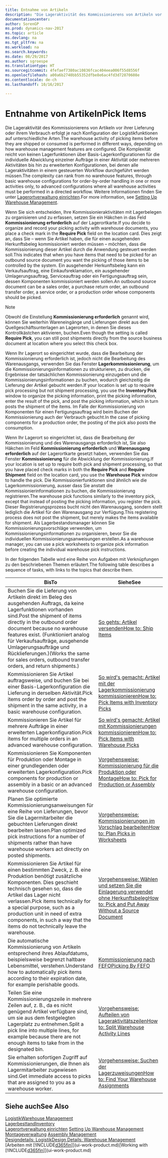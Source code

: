 ```yaml
---
title: Entnahme von Artikeln
description: "Die Lageraktivität des Kommissionierens von Artikeln vor ihrer Lieferung oder ihrem Verbrauch erfolgt je nach Konfiguration der Logistikfunktionen auf unterschiedliche Arten. Die [Einrichtung](../configure-warehouse-processes.md) Komplexität reicht von keinen Lagerfunktionen über Basis- Lagerkonfigurationen für die individuelle Abwicklung einzelner Aufträge in einer Aktivität oder mehreren Aktivitäten bis hin zu erweiterten Konfigurationen, bei denen alle Lageraktivitäten in einem gesteuerten Workflow durchgeführt werden müssen."
documentationcenter: 
author: SorenGP
ms.prod: dynamics-nav-2017
ms.topic: article
ms.devlang: na
ms.tgt_pltfrm: na
ms.workload: na
ms.search.keywords: 
ms.date: 08/29/2017
ms.author: sgroespe
ms.translationtype: HT
ms.sourcegitcommit: 4fefaef7380ac10836fcac404eea006f55d8556f
ms.openlocfilehash: a00a6b2740bb55352dfbe8e6ac4fd3d72870608e
ms.contentlocale: de-ch
ms.lasthandoff: 10/16/2017

---
```

# <a name="pick-items"></a><span data-ttu-id="99c20-104">Entnahme von Artikeln</span><span class="sxs-lookup"><span data-stu-id="99c20-104">Pick Items</span></span>
<span data-ttu-id="99c20-105">Die Lageraktivität des Kommissionierens von Artikeln vor ihrer Lieferung oder ihrem Verbrauch erfolgt je nach Konfiguration der Logistikfunktionen auf unterschiedliche Arten.</span><span class="sxs-lookup"><span data-stu-id="99c20-105">The warehouse activity of picking items before they are shipped or consumed is performed in different ways, depending on how warehouse management features are configured.</span></span> <span data-ttu-id="99c20-106">Die Komplexität reicht von keinen Lagerfunktionen über Basis-Lagerkonfigurationen für die individuelle Abwicklung einzelner Aufträge in einer Aktivität oder mehreren Aktivitäten bis hin zu erweiterten Konfigurationen, bei denen alle Lageraktivitäten in einem gesteuerten Workflow durchgeführt werden müssen.</span><span class="sxs-lookup"><span data-stu-id="99c20-106">The complexity can rank from no warehouse features, through basic warehouse configurations for order-by-order handling in one or more activities only, to advanced configurations where all warehouse activities must be performed in a directed workflow.</span></span> <span data-ttu-id="99c20-107">Weitere Informationen finden Sie unter [Lagerortverwaltung einrichten](warehouse-setup-warehouse.md).</span><span class="sxs-lookup"><span data-stu-id="99c20-107">For more information, see [Setting Up Warehouse Management](warehouse-setup-warehouse.md).</span></span>

<span data-ttu-id="99c20-108">Wenn Sie sich entscheiden, Ihre Kommissionieraktivitäten mit Lagerbelegen zu organisieren und zu erfassen, setzen Sie ein Häkchen in das Feld **Kommissionierung erforderlich** auf der Lagerortkarte.</span><span class="sxs-lookup"><span data-stu-id="99c20-108">If you decide to organize and record your picking activity with warehouse documents, you place a check mark in the **Require Pick** field on the location card.</span></span> <span data-ttu-id="99c20-109">Dies zeigt an, dass Sie – wenn Sie Artikel haben, die für einen ausgehenden Herkunftsbeleg kommissioniert werden müssen – möchten, dass die Kommissionierung dieser Artikel durch die Anwendung gesteuert werden soll.</span><span class="sxs-lookup"><span data-stu-id="99c20-109">This indicates that when you have items that need to be picked for an outbound source document you want the picking of those items to be controlled by the system.</span></span> <span data-ttu-id="99c20-110">Ein ausgehender Herkunftsbeleg kann ein Verkaufsauftrag, eine Einkaufsreklamation, ein ausgehender Umlagerungsauftrag, Serviceauftrag oder ein Fertigungsauftrag sein, dessen Komponenten kommissioniert werden sollen.</span><span class="sxs-lookup"><span data-stu-id="99c20-110">An outbound source document can be a sales order, a purchase return order, an outbound transfer order, a service order, or a production order whose components should be picked.</span></span>

> [!NOTE]
> <span data-ttu-id="99c20-111">Obwohl die Einstellung **Kommissionierung erforderlich** genannt wird, können Sie weiterhin Wareneingänge und Lieferungen direkt aus den Quellgeschäftsunterlagen an Lagerorten, in denen Sie dieses Kontrollkästchen aktivieren, buchen.</span><span class="sxs-lookup"><span data-stu-id="99c20-111">Even though the setting is called **Require Pick**, you can still post shipments directly from the source business document at location where you select this check box.</span></span>

<span data-ttu-id="99c20-112">Wenn Ihr Lagerort so eingerichtet wurde, dass die Bearbeitung der Kommissionierung erforderlich ist, jedoch nicht die Bearbeitung des Warenausgangs, verwenden Sie das Fenster **Lagerkommissionierung**, um die Kommissionierungsinformationen zu strukturieren, zu drucken, die Ergebnisse der tatsächlichen Kommissionierung einzugeben und die Kommissionierungsinformationen zu buchen, wodurch gleichzeitig die Lieferung der Artikel gebucht werden.</span><span class="sxs-lookup"><span data-stu-id="99c20-112">If your location is set up to require pick processing but not shipment processing, you use the **Inventory Pick** window to organize the picking information, print the picking information, enter the result of the pick, and post the picking information, which in turn posts the shipment of the items.</span></span> <span data-ttu-id="99c20-113">Im Falle der Kommissionierung von Komponenten für einen Fertigungsauftrag wird beim Buchen der Kommissionierung auch der Verbrauch gebucht.</span><span class="sxs-lookup"><span data-stu-id="99c20-113">In the case of picking components for a production order, the posting of the pick also posts the consumption.</span></span>

<span data-ttu-id="99c20-114">Wenn Ihr Lagerort so eingerichtet ist, dass die Bearbeitung der Kommissionierung und des Warenausgangs erforderlich ist, Sie also Häkchen im Feld **Kommissionierung erforderlich** und **Warenausgang erforderlich** auf der Lagerortkarte gesetzt haben, verwenden Sie das Fenster **Kommissionierung** für die Abwicklung der Kommissionierung.</span><span class="sxs-lookup"><span data-stu-id="99c20-114">If your location is set up to require both pick and shipment processing, so that you have placed check marks in both the **Require Pick** and **Require Shipment** field on the location card, you use the **Warehouse Pick** window to handle the pick.</span></span> <span data-ttu-id="99c20-115">Die Kommissionierfunktionen sind ähnlich wie die Lagerkommissionierung, ausser dass Sie anstatt die Kommissionierinformationen zu buchen, die Kommissionierung registrieren.</span><span class="sxs-lookup"><span data-stu-id="99c20-115">The warehouse pick functions similarly to the inventory pick, except that instead of posting the picking information, you register the pick.</span></span> <span data-ttu-id="99c20-116">Dieser Registrierungsprozess bucht nicht den Warenausgang, sondern stellt lediglich die Artikel für den Warenausgang zur Verfügung.</span><span class="sxs-lookup"><span data-stu-id="99c20-116">This registering process does not post the shipment, but merely makes the items available for shipment.</span></span> <span data-ttu-id="99c20-117">Als Lagerbestandsmanager können Sie Kommissionierungsvorschläge verwenden, um Kommissionierungsinformationen zu organisieren, bevor Sie die individuellen Kommissionierungsanweisungen erstellen.</span><span class="sxs-lookup"><span data-stu-id="99c20-117">As a warehouse manager, you can use a pick worksheets to organize pick information before creating the individual warehouse pick instructions.</span></span>

<span data-ttu-id="99c20-118">In der folgenden Tabelle wird eine Reihe von Aufgaben mit Verknüpfungen zu den beschriebenen Themen erläutert.</span><span class="sxs-lookup"><span data-stu-id="99c20-118">The following table describes a sequence of tasks, with links to the topics that describe them.</span></span>   

|<span data-ttu-id="99c20-119">**Bis**</span><span class="sxs-lookup"><span data-stu-id="99c20-119">**To**</span></span>|<span data-ttu-id="99c20-120">**Siehe**</span><span class="sxs-lookup"><span data-stu-id="99c20-120">**See**</span></span>|
|------------|-------------|  
|<span data-ttu-id="99c20-121">Buchen Sie die Lieferung von Artikeln direkt im Beleg des ausgehenden Auftrags, da keine Lagerfunktionen vorhanden sind.</span><span class="sxs-lookup"><span data-stu-id="99c20-121">Post the shipment of items directly in the outbound order document because no warehouse features exist.</span></span> <span data-ttu-id="99c20-122">(Funktioniert analog für Verkaufsaufträge, ausgehende Umlagerungsaufträge und Rücklieferungen.)</span><span class="sxs-lookup"><span data-stu-id="99c20-122">(Works the same for sales orders, outbound transfer orders, and return shipments.)</span></span>|[<span data-ttu-id="99c20-123">So gehts: Artikel versenden</span><span class="sxs-lookup"><span data-stu-id="99c20-123">How to: Ship Items</span></span>](warehouse-how-ship-items.md)|  
|<span data-ttu-id="99c20-124">Kommissionieren Sie Artikel auftragsweise, und buchen Sie bei einer Basis-Lagerkonfiguration die Lieferung in derselben Aktivität.</span><span class="sxs-lookup"><span data-stu-id="99c20-124">Pick items order by order and post the shipment in the same activity, in a basic warehouse configuration.</span></span>|[<span data-ttu-id="99c20-125">So wird's gemacht: Artikel mit der Lagerkommissionierung kommissionieren</span><span class="sxs-lookup"><span data-stu-id="99c20-125">How to: Pick Items with Inventory Picks</span></span>](warehouse-how-to-pick-items-with-inventory-picks.md)|
|<span data-ttu-id="99c20-126">Kommissionieren Sie Artikel für mehrere Aufträge in einer erweiterten Lagerkonfiguration.</span><span class="sxs-lookup"><span data-stu-id="99c20-126">Pick items for multiple orders in an advanced warehouse configuration.</span></span>|[<span data-ttu-id="99c20-127">So wird's gemacht: Artikel mit Kommissionierungen kommissionieren</span><span class="sxs-lookup"><span data-stu-id="99c20-127">How to: Pick Items with Warehouse Picks</span></span>](warehouse-how-to-pick-items-for-warehouse-shipment.md)|  
|<span data-ttu-id="99c20-128">Kommissionieren Sie Komponenten für Produktion oder Montage in einer grundlegenden oder erweiterten Lagerkonfiguration.</span><span class="sxs-lookup"><span data-stu-id="99c20-128">Pick components for production or assembly in a basic or an advanced warehouse configuration.</span></span>|[<span data-ttu-id="99c20-129">Vorgehensweise: Kommissionierung für die Produktion oder Montage</span><span class="sxs-lookup"><span data-stu-id="99c20-129">How to: Pick for Production or Assembly</span></span>](warehouse-how-to-pick-for-production.md)|  
|<span data-ttu-id="99c20-130">Planen Sie optimierte Kommissionierungsanweisungen für eine Reihe von Lieferungen, bevor Sie die Lagermitarbeiter die gebuchten Lieferungen direkt bearbeiten lassen.</span><span class="sxs-lookup"><span data-stu-id="99c20-130">Plan optimized pick instructions for a number of shipments rather than have warehouse workers act directly on posted shipments.</span></span>|[<span data-ttu-id="99c20-131">Vorgehensweise: Kommissionierungen im Vorschlag bearbeiten</span><span class="sxs-lookup"><span data-stu-id="99c20-131">How to: Plan Picks in Worksheets</span></span>](warehouse-how-to-plan-picks-in-worksheets.md)|  
|<span data-ttu-id="99c20-132">Kommissionieren Sie Artikel für einen bestimmten Zweck, z. B. eine Produktion benötigt zusätzliche Komponenten. Dies geschieht technisch gesehen so, dass die Artikel das Lager nicht verlassen.</span><span class="sxs-lookup"><span data-stu-id="99c20-132">Pick items technically for a special purpose, such as a production unit in need of extra components, in such a way that the items do not technically leave the warehouse.</span></span>|[<span data-ttu-id="99c20-133">Vorgehensweise: Wählen und setzen Sie die Einlagerung verwendet ohne Herkunftsbeleg</span><span class="sxs-lookup"><span data-stu-id="99c20-133">How to: Pick and Put Away Without a Source Document</span></span>](warehouse-how-to-create-put-aways-from-internal-put-aways.md)|
|<span data-ttu-id="99c20-134">Die automatische Kommissionierung von Artikeln entsprechend ihres Ablaufdatums, beispielsweise begrenzt haltbare Lebensmittel, verstehen.</span><span class="sxs-lookup"><span data-stu-id="99c20-134">Understand how to automatically pick items according to their expiration date, for example perishable goods.</span></span>|[<span data-ttu-id="99c20-135">Kommissionierung nach FEFO</span><span class="sxs-lookup"><span data-stu-id="99c20-135">Picking By FEFO</span></span>](warehouse-picking-by-fefo.md)|
|<span data-ttu-id="99c20-136">Teilen Sie eine Kommissionierungszeile in mehrere Zeilen auf, z. B., da es nicht genügend Artikel verfügbare sind, um sie aus dem festgelegten Lagerplatz zu entnehmen.</span><span class="sxs-lookup"><span data-stu-id="99c20-136">Split a pick line into multiple lines, for example because there are not enough items to take from in the designated bin.</span></span>|[<span data-ttu-id="99c20-137">Vorgehensweise: Aufteilen von Lageraktivitätszeilen</span><span class="sxs-lookup"><span data-stu-id="99c20-137">How to: Split Warehouse Activity Lines</span></span>](warehouse-how-to-split-warehouse-activity-lines.md)|
|<span data-ttu-id="99c20-138">Sie erhalten sofortigen Zugriff auf Kommissionierungen, die Ihnen als Lagermitarbeiter zugewiesen sind.</span><span class="sxs-lookup"><span data-stu-id="99c20-138">Get immediate access to picks that are assigned to you as a warehouse worker.</span></span>|[<span data-ttu-id="99c20-139">Vorgehensweise: Suchen der Lagerzuweisungen</span><span class="sxs-lookup"><span data-stu-id="99c20-139">How to: Find Your Warehouse Assignments</span></span>](warehouse-how-to-find-your-warehouse-assignments.md)|  

## <a name="see-also"></a><span data-ttu-id="99c20-140">Siehe auch</span><span class="sxs-lookup"><span data-stu-id="99c20-140">See Also</span></span>  
[<span data-ttu-id="99c20-141">Logistik</span><span class="sxs-lookup"><span data-stu-id="99c20-141">Warehouse Management</span></span>](warehouse-manage-warehouse.md)  
[<span data-ttu-id="99c20-142">Lagerbesttand</span><span class="sxs-lookup"><span data-stu-id="99c20-142">Inventory</span></span>](inventory-manage-inventory.md)  
<span data-ttu-id="99c20-143">[Lagerortverwaltung einrichten](warehouse-setup-warehouse.md)   </span><span class="sxs-lookup"><span data-stu-id="99c20-143">[Setting Up Warehouse Management](warehouse-setup-warehouse.md)   </span></span>  
<span data-ttu-id="99c20-144">[Montageverwaltung](assembly-assemble-items.md)  </span><span class="sxs-lookup"><span data-stu-id="99c20-144">[Assembly Management](assembly-assemble-items.md)  </span></span>  
[<span data-ttu-id="99c20-145">Designdetails: Logistik</span><span class="sxs-lookup"><span data-stu-id="99c20-145">Design Details: Warehouse Management</span></span>](design-details-warehouse-management.md)  
<span data-ttu-id="99c20-146">[Arbeiten mit [!INCLUDE[d365fin](includes/d365fin_md.md)]](ui-work-product.md)</span><span class="sxs-lookup"><span data-stu-id="99c20-146">[Working with [!INCLUDE[d365fin](includes/d365fin_md.md)]](ui-work-product.md)</span></span>

